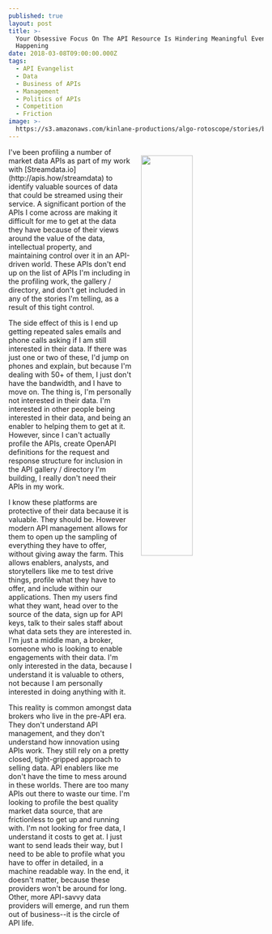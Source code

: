 ```yaml
---
published: true
layout: post
title: >-
  Your Obsessive Focus On The API Resource Is Hindering Meaningful Events From
  Happening
date: 2018-03-08T09:00:00.000Z
tags:
  - API Evangelist
  - Data
  - Business of APIs
  - Management
  - Politics of APIs
  - Competition
  - Friction
image: >-
  https://s3.amazonaws.com/kinlane-productions/algo-rotoscope/stories/berlin_wall_graham_sutherland.jpg
---
```

<p><img src="{{ page.image }}" width="45%" align="right" style="padding: 15px;" /></p>I've been profiling a number of market data APIs as part of my work with [Streamdata.io](http://apis.how/streamdata) to identify valuable sources of data that could be streamed using their service. A significant portion of the APIs I come across are making it difficult for me to get at the data they have because of their views around the value of the data, intellectual property, and maintaining control over it in an API-driven world. These APIs don't end up on the list of APIs I'm including in the profiling work, the gallery / directory, and don't get included in any of the stories I'm telling, as a result of this tight control.

The side effect of this is I end up getting repeated sales emails and phone calls asking if I am still interested in their data. If there was just one or two of these, I'd jump on phones and explain, but because I'm dealing with 50+ of them, I just don't have the bandwidth, and I have to move on. The thing is, I'm personally not interested in their data. I'm interested in other people being interested in their data, and being an enabler to helping them to get at it. However, since I can't actually profile the APIs, create OpenAPI definitions for the request and response structure for inclusion in the API gallery / directory I'm building, I really don't need their APIs in my work.

I know these platforms are protective of their data because it is valuable. They should be. However modern API management allows for them to open up the sampling of everything they have to offer, without giving away the farm. This allows enablers, analysts, and storytellers like me to test drive things, profile what they have to offer, and include within our applications. Then my users find what they want, head over to the source of the data, sign up for API keys, talk to their sales staff about what data sets they are interested in. I'm just a middle man, a broker, someone who is looking to enable engagements with their data. I'm only interested in the data, because I understand it is valuable to others, not because I am personally interested in doing anything with it.

This reality is common amongst data brokers who live in the pre-API era. They don't understand API management, and they don't understand how innovation using APIs work. They still rely on a pretty closed, tight-gripped approach to selling data. API enablers like me don't have the time to mess around in these worlds. There are too many APIs out there to waste our time. I'm looking to profile the best quality market data source, that are frictionless to get up and running with. I'm not looking for free data, I understand it costs to get at. I just want to send leads their way, but I need to be able to profile what you have to offer in detailed, in a machine readable way. In the end, it doesn't matter, because these providers won't be around for long. Other, more API-savvy data providers will emerge, and run them out of business--it is the circle of API life.
